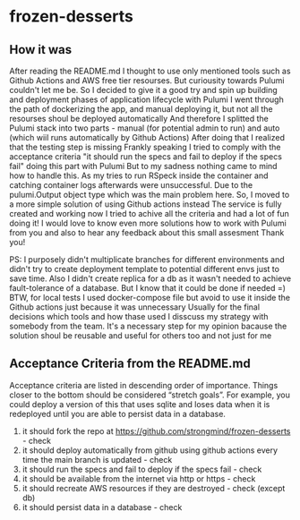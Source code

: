 # frozen-desserts

## How it was
After reading the README.md I thought to use only mentioned tools such as Github Actions and AWS free tier resourses.
But curiousity towards Pulumi couldn't let me be.
So I decided to give it a good try and spin up building and deployment phases of application lifecycle with Pulumi
I went through the path of dockerizing the app, and manual deploying it, but not all the resourses shoul be deployed automatically
And therefore I splitted the Pulumi stack into two parts - manual (for potential admin to run) and auto (which wiil runs automatically by Github Actions)
After doing that I realized that the testing step is missing
Frankly speaking I tried to comply with the acceptance criteria "it should run the specs and fail to deploy if the specs fail" doing this part with Pulumi
But to my sadness nothing came to mind how to handle this. As my tries to run RSpeck inside the container and catching container logs afterwards were unsuccessful. Due to the pulumi.Output object type which was the main problem here.
So, I moved to a more simple solution of using Github actions instead
The service is fully created and working now
I tried to achive all the criteria and had a lot of fun doing it!
I would love to know even more solutions how to work with Pulumi from you and also to hear any feedback about this small assesment
Thank you!

PS: I purposely didn't multiplicate branches for different environments and didn't try to create deployment template to potential different envs just to save time. Also I didn't create replica for a db as it wasn't needed to achieve fault-tolerance of a database. But I know that it could be done if needed =)
BTW, for local tests I used docker-compose file but avoid to use it inside the Github actions just because it was unnecessary
Usually for the final decisions which tools and how thase used I disscuss my strategy with somebody from the team. It's a necessary step for my opinion bacause the solution shoul be reusable and useful for others too and not just for me

## Acceptance Criteria from the README.md
Acceptance criteria are listed in descending order of importance. Things closer to the bottom should be considered “stretch goals”. For example, you could deploy a version of this that uses sqlite and loses data when it is redeployed until you are able to persist data in a database.

1. it should fork the repo at https://github.com/strongmind/frozen-desserts - check
2. it should deploy automatically from github using github actions every time the main branch is updated - check
3. it should run the specs and fail to deploy if the specs fail - check
4. it should be available from the internet via http or https - check
5. it should recreate AWS resources if they are destroyed - check (except db)
6. it should persist data in a database - check
